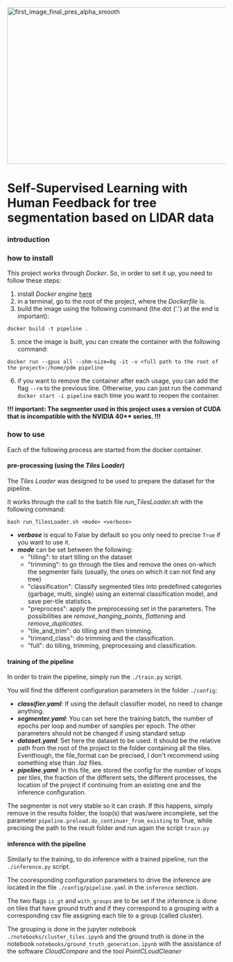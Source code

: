 <img width="810" height="361" alt="first_image_final_pres_alpha_smooth" src="https://github.com/user-attachments/assets/ce758614-4bb1-4b9a-ab02-5cbc0dc334ff" />

# Self-Supervised Learning with Human Feedback for tree segmentation based on LIDAR data

### introduction

### how to install
This project works through _Docker_. So, in order to set it up, you need to follow these steps:
1) install _Docker engine_ [here](https://docs.docker.com/engine/install/)
2) in a terminal, go to the root of the project, where the _Dockerfile_ is.
3) build the image using the following command (the dot ('.') at the end is important):
```
docker build -t pipeline .
```
5) once the image is built, you can create the container with the following command:
```
docker run --gpus all --shm-size=8g -it -v <full path to the root of the project>:/home/pdm pipeline
```
6) if you want to remove the container after each usage, you can add the flag `--rm` to the previous line. Otherwise, you can just run the command `docker start -i pipeline` each time you want to reopen the container.

**!!! important: The segmenter used in this project uses a version of CUDA that is incompatible with the NVIDIA 40\*\* series. !!!**

### how to use
Each of the following process are started from the docker container.

#### pre-processing (using the _Tiles Loader_)
The _Tiles Loader_ was designed to be used to prepare the dataset for the pipeline.

It works through the call to the batch file _run_TilesLoader.sh_ with the following command:
```
bash run_TilesLoader.sh <mode> <verbose>
```
- **_verbose_** is equal to False by default so you only need to precise `True` if you want to use it.
- **_mode_** can be set between the following:
    - "tilling": to start tilling on the dataset
    - "trimming": to go through the tiles and remove the ones on-which the segmenter fails (usually, the ones on which it can not find any tree)
    - "classification": Classify segmented tiles into predefined categories (garbage, multi, single) using an external classification model, and save per-tile statistics.
    - "preprocess": apply the preprocessing set in the parameters. The possibilities are _remove_hanging_points_, _flattening_ and _remove_duplicates_.
    - "tile_and_trim": do tilling and then trimming.
    - "trimand_class": do trimming and the classification.
    - "full": do tilling, trimming, preprocessing and classification.

#### training of the pipeline
In order to train the pipeline, simply run the `./train.py` script.

You will find the different configuration parameters in the folder `./config`:
- _**classifier.yaml**_: If using the default classifier model, no need to change anything.
- _**segmenter.yaml**_: You can set here the training batch, the number of epochs per loop and number of samples per epoch. The other parameters should not be changed if using standard setup
- _**dataset.yaml**_: Set here the dataset to be used. It should be the relative path from  the root of the project to the folder containing all the tiles. Eventhough, the file_format can be precised, I don't recommend using something else than _.laz_ files.
- _**pipeline.yaml**_: In this file, are stored the config for the number of loops per tiles, the fraction of the different sets, the different processes, the location of the project if continuing from an existing one and the inference configuration.

The segmenter is not very stable so it can crash. If this happens, simply remove in the results folder, the loop(s) that was/were incomplete, set the parameter `pipeline.preload.do_continuer_from_existing` to True, while precising the path to the result folder and run again the script `train.py`

#### inference with the pipeline
Similarly to the training, to do inference with a trained pipeline, run the `./inference.py` script.

The cooresponding configuration parameters to drive the inference are located in the file `./config/pipeline.yaml` in the `inference` section. 

The two flags `is_gt` and `with_groups` are to be set if the inference is done on tiles that have ground truth and if they correspond to a grouping with a corresponding csv file assigning each tile to a group (called cluster).

The grouping is done in the jupyter notebook `./notebooks/cluster_tiles.ipynb` and the ground truth is done in the notebook `notebooks/ground_truth_generation.ipynb` with the assistance of the software _CloudCompare_ and the tool _PointCLoudCleaner_
